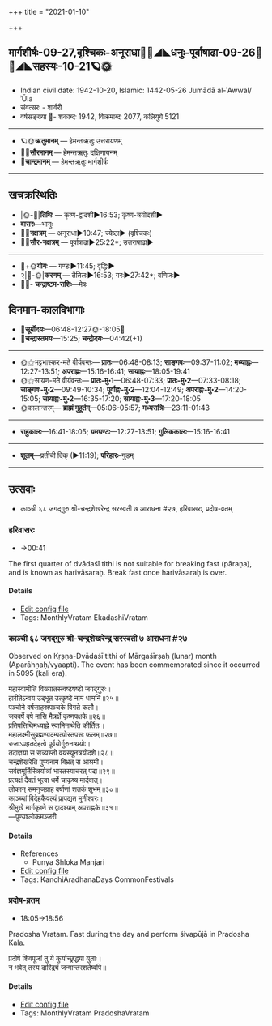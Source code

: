 +++
title = "2021-01-10"

+++
## मार्गशीर्षः-09-27,वृश्चिकः-अनूराधा🌛🌌◢◣धनुः-पूर्वाषाढा-09-26🌌🌞◢◣सहस्यः-10-21🪐🌞
- Indian civil date: 1942-10-20, Islamic: 1442-05-26 Jumādā al-ʾAwwal/ʾŪlā
- संवत्सरः - शार्वरी
- वर्षसङ्ख्या 🌛- शकाब्दः 1942, विक्रमाब्दः 2077, कलियुगे 5121
___________________
- 🪐🌞**ऋतुमानम्** — हेमन्तऋतुः उत्तरायणम्
- 🌌🌞**सौरमानम्** — हेमन्तऋतुः दक्षिणायनम्
- 🌛**चान्द्रमानम्** — हेमन्तऋतुः मार्गशीर्षः
___________________


## खचक्रस्थितिः
- |🌞-🌛|**तिथिः** — कृष्ण-द्वादशी►16:53; कृष्ण-त्रयोदशी►  
- **वासरः**—भानुः  
- 🌌🌛**नक्षत्रम्** — अनूराधा►10:47; ज्येष्ठा► (वृश्चिकः)  
- 🌌🌞**सौर-नक्षत्रम्** — पूर्वाषाढा►25:22*; उत्तराषाढा►  
___________________
- 🌛+🌞**योगः** — गण्डः►11:45; वृद्धिः►  
- २|🌛-🌞|**करणम्** — तैतिलः►16:53; गरः►27:42*; वणिजः►  
- 🌌🌛- **चन्द्राष्टम-राशिः**—मेषः  


## दिनमान-कालविभागाः
- 🌅**सूर्योदयः**—06:48-12:27🌞️-18:05🌇  
- 🌛**चन्द्रास्तमयः**—15:25; **चन्द्रोदयः**—04:42(+1)  
___________________
- 🌞⚝भट्टभास्कर-मते वीर्यवन्तः— **प्रातः**—06:48-08:13; **साङ्गवः**—09:37-11:02; **मध्याह्नः**—12:27-13:51; **अपराह्णः**—15:16-16:41; **सायाह्नः**—18:05-19:41  
- 🌞⚝सायण-मते वीर्यवन्तः— **प्रातः-मु॰1**—06:48-07:33; **प्रातः-मु॰2**—07:33-08:18; **साङ्गवः-मु॰2**—09:49-10:34; **पूर्वाह्णः-मु॰2**—12:04-12:49; **अपराह्णः-मु॰2**—14:20-15:05; **सायाह्नः-मु॰2**—16:35-17:20; **सायाह्नः-मु॰3**—17:20-18:05  
- 🌞कालान्तरम्— **ब्राह्मं मुहूर्तम्**—05:06-05:57; **मध्यरात्रिः**—23:11-01:43  
___________________
- **राहुकालः**—16:41-18:05; **यमघण्टः**—12:27-13:51; **गुलिककालः**—15:16-16:41  
___________________
- **शूलम्**—प्रतीची दिक् (►11:19); **परिहारः**–गुडम्  
___________________

## उत्सवाः
- काञ्ची ६८ जगद्गुरु श्री-चन्द्रशेखरेन्द्र सरस्वती ७ आराधना #२७, हरिवासरः, प्रदोष-व्रतम्
### हरिवासरः
- →00:41

The first quarter of dvādaśī tithi is not suitable for breaking fast (pāraṇa), and is known as harivāsaraḥ. Break fast once harivāsaraḥ is over.

#### Details
- [Edit config file](https://github.com/jyotisham/adyatithi/tree/master/time_focus/monthly/ekAdashI/description_only/harivAsaraH.toml)
- Tags: MonthlyVratam EkadashiVratam


### काञ्ची ६८ जगद्गुरु श्री-चन्द्रशेखरेन्द्र सरस्वती ७ आराधना #२७

Observed on Kṛṣṇa-Dvādaśī tithi of Mārgaśīrṣaḥ (lunar) month (Aparāhṇaḥ/vyaapti). The event has been commemorated since it occurred in 5095 (kali era).  


महास्वामीति विख्यातस्त्वष्टषष्टो जगद्गुरुः।  
हारीतेऽन्वय उद्भूत उत्कृष्टे नाम धामनि॥२५॥  
पञ्चोने वर्षसाहस्रपञ्चके विगते कलौ।  
जयवर्षे वृषे मासि मैत्रर्क्षे कृष्णपक्षके॥२६॥  
प्रतिपत्तिथिमध्याह्ने स्वामिनाथेति कीर्तितः।  
महालक्ष्मीसुब्रह्मण्यदम्पत्योस्तपसः फलम्॥२७॥  
रुजाऽपहृतदेहत्वे पूर्वयोर्गुरुनाथयोः।  
तदाज्ञया स सन्न्यस्तो वयस्यूनत्रयोदशे॥२८॥  
चन्द्रशेखरेति पुण्यनाम बिभ्रत् स आश्रमी।  
सर्वज्ञमूर्तिस्त्रिर्यात्रां भारतस्याचरत् पदा॥२९॥  
प्रत्यक्षं दैवतं भूत्वा धर्मे चाकृष्य मार्दवात्।  
लोकान् समनुजग्राह वर्षाणां शतकं शुभम्॥३०॥  
काञ्च्यां विदेहकैवल्यं प्रापद्यत मुनीश्वरः।  
श्रीमुखे मार्गकृष्णे स द्वादश्याम् अपराह्णके॥३१॥  
—पुण्यश्लोकमञ्जरी



#### Details
- References
  - Punya Shloka Manjari
- [Edit config file](https://github.com/jyotisham/adyatithi/tree/master/mahApuruSha/kAnchI-maTha/lunar_month/tithi/09/27/kAJcI%2068%20jagadguru%20zrI~candrazEkharEndra%20sarasvatI%207%20ArAdhanA.toml)
- Tags: KanchiAradhanaDays CommonFestivals


### प्रदोष-व्रतम्
- 18:05→18:56

Pradosha Vratam. Fast during the day and perform śivapūjā in Pradosha Kala.

प्रदोषे  शिवपूजां  तु  ये  कुर्याच्छ्रद्धया  युताः।  
न  भवेत्  तस्य  दारिद्र्यं  जन्मान्तरशतेष्वपि॥  




#### Details
- [Edit config file](https://github.com/jyotisham/adyatithi/tree/master/time_focus/monthly/pradoSha/description_only/pradOSa-vratam.toml)
- Tags: MonthlyVratam PradoshaVratam


